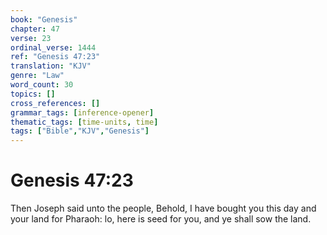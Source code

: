 ```yaml
---
book: "Genesis"
chapter: 47
verse: 23
ordinal_verse: 1444
ref: "Genesis 47:23"
translation: "KJV"
genre: "Law"
word_count: 30
topics: []
cross_references: []
grammar_tags: [inference-opener]
thematic_tags: [time-units, time]
tags: ["Bible","KJV","Genesis"]
---
```


# Genesis 47:23

Then Joseph said unto the people, Behold, I have bought you this day and your land for Pharaoh: lo, here is seed for you, and ye shall sow the land.
